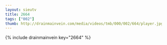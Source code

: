```yaml
--- 
layout: sieutv
title: 2664
tags: ["002"]
thumb: http://drainmainvein.com/media/videos/tmb/000/002/664/player.jpg
---
```

{% include drainmainvein key="2664" %} 
